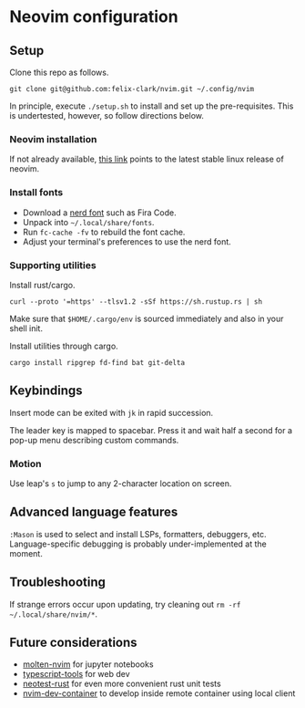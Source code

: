 # Neovim configuration

## Setup

Clone this repo as follows.
```
git clone git@github.com:felix-clark/nvim.git ~/.config/nvim
```

In principle, execute `./setup.sh` to install and set up the pre-requisites.
This is undertested, however, so follow directions below.

### Neovim installation

If not already available, [this
link](https://github.com/neovim/neovim/releases/latest/download/nvim-linux64.tar.gz)
points to the latest stable linux release of neovim.

### Install fonts

* Download a [nerd font](https://www.nerdfonts.com/) such as Fira Code.
* Unpack into `~/.local/share/fonts`.
* Run `fc-cache -fv` to rebuild the font cache.
* Adjust your terminal's preferences to use the nerd font.

### Supporting utilities

Install rust/cargo.
```
curl --proto '=https' --tlsv1.2 -sSf https://sh.rustup.rs | sh
```
Make sure that `$HOME/.cargo/env` is sourced immediately and also in your shell init.

Install utilities through cargo.
```
cargo install ripgrep fd-find bat git-delta
```

## Keybindings

Insert mode can be exited with `jk` in rapid succession.

The leader key is mapped to spacebar. Press it and wait half a second for a pop-up menu describing custom commands.

### Motion

Use leap's `s` to jump to any 2-character location on screen.

## Advanced language features

`:Mason` is used to select and install LSPs, formatters, debuggers, etc.
Language-specific debugging is probably under-implemented at the moment.

## Troubleshooting

If strange errors occur upon updating, try cleaning out `rm -rf ~/.local/share/nvim/*`.

## Future considerations

* [molten-nvim](https://github.com/benlubas/molten-nvim) for jupyter notebooks
* [typescript-tools](https://github.com/pmizio/typescript-tools.nvim) for web dev
* [neotest-rust](https://github.com/rouge8/neotest-rust) for even more convenient rust unit tests
* [nvim-dev-container](https://codeberg.org/esensar/nvim-dev-container) to develop inside remote container using local client
